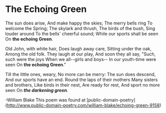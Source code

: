 # The Echoing Green
 
The sun does arise,
And make happy the skies;
The merry bells ring
To welcome the Spring;
The skylark and thrush,
The birds of the bush,
Sing louder around
To the bells' cheerful sound;
While our sports shall be seen
On __the echoing Green__.

Old John, with white hair,
Does laugh away care,
Sitting under the oak,
Among the old folk.
They laugh at our play,
And soon they all say,
"Such, such were the joys
When we all--girls and boys--
In our youth-time were seen
On __the echoing Green__."

Till the little ones, weary,
No more can be merry:
The sun does descend,
And our sports have an end.
Round the laps of their mothers
Many sisters and brothers,
Like birds in their nest,
Are ready for rest,
And sport no more seen
On **_the darkening green_**.

-William Blake
This poem was found at [public-domain-poetry] (http://www.public-domain-poetry.com/william-blake/echoing-green-9158)
